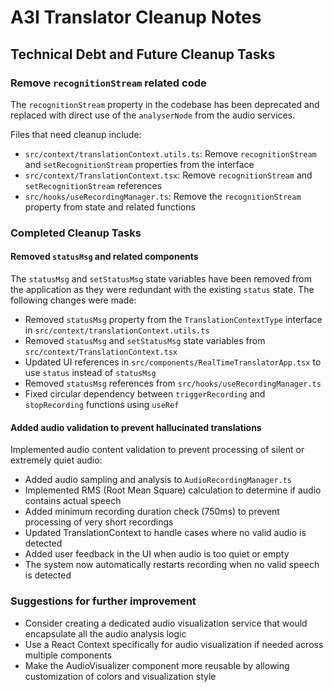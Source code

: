# A3I Translator Cleanup Notes

## Technical Debt and Future Cleanup Tasks

### Remove `recognitionStream` related code
The `recognitionStream` property in the codebase has been deprecated and replaced with direct use of the `analyserNode` from the audio services. 

Files that need cleanup include:
- `src/context/translationContext.utils.ts`: Remove `recognitionStream` and `setRecognitionStream` properties from the interface
- `src/context/TranslationContext.tsx`: Remove `recognitionStream` and `setRecognitionStream` references
- `src/hooks/useRecordingManager.ts`: Remove the `recognitionStream` property from state and related functions

### Completed Cleanup Tasks

#### Removed `statusMsg` and related components
The `statusMsg` and `setStatusMsg` state variables have been removed from the application as they were redundant with the existing `status` state. The following changes were made:
- Removed `statusMsg` property from the `TranslationContextType` interface in `src/context/translationContext.utils.ts`
- Removed `statusMsg` and `setStatusMsg` state variables from `src/context/TranslationContext.tsx`
- Updated UI references in `src/components/RealTimeTranslatorApp.tsx` to use `status` instead of `statusMsg`
- Removed `statusMsg` references from `src/hooks/useRecordingManager.ts`
- Fixed circular dependency between `triggerRecording` and `stopRecording` functions using `useRef`

#### Added audio validation to prevent hallucinated translations
Implemented audio content validation to prevent processing of silent or extremely quiet audio:
- Added audio sampling and analysis to `AudioRecordingManager.ts`
- Implemented RMS (Root Mean Square) calculation to determine if audio contains actual speech
- Added minimum recording duration check (750ms) to prevent processing of very short recordings
- Updated TranslationContext to handle cases where no valid audio is detected
- Added user feedback in the UI when audio is too quiet or empty
- The system now automatically restarts recording when no valid speech is detected

### Suggestions for further improvement
- Consider creating a dedicated audio visualization service that would encapsulate all the audio analysis logic
- Use a React Context specifically for audio visualization if needed across multiple components
- Make the AudioVisualizer component more reusable by allowing customization of colors and visualization style
